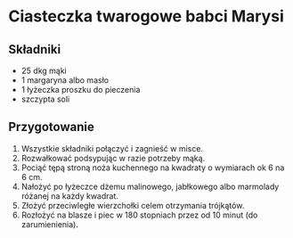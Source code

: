 # Ciasteczka twarogowe babci Marysi

## Składniki

- 25 dkg mąki
- 1 margaryna albo masło
- 1 łyżeczka proszku do pieczenia
- szczypta soli

## Przygotowanie

1. Wszystkie składniki połączyć i zagnieść w misce.
1. Rozwałkować podsypując w razie potrzeby mąką.
1. Pociąć tępą stroną noża kuchennego na kwadraty o wymiarach ok 6 na 6 cm.
1. Nałożyć po łyżeczce dżemu malinowego, jabłkowego albo marmolady różanej na każdy kwadrat.
1. Złożyć przeciwległe wierzchołki celem otrzymania trójkątów.
1. Rozłożyć na blasze i piec w 180 stopniach przez od 10 minut (do zarumienienia).
